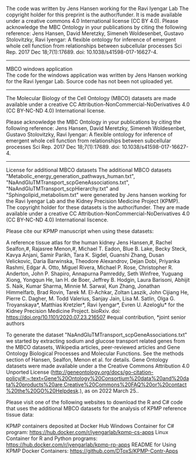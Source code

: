The code was written by Jens Hansen working for the Ravi Iyengar Lab
The copyright holder for this preprint is the author/funder. It is made available under a creative commons 4.0 International license (CC BY 4.0).
Please acknowledge the MBC Ontology in your publications by citing the following reference:
Jens Hansen, David Meretzky, Simeneh Woldesenbet, Gustavo Stolovitzky, Ravi Iyengar: 
A flexible ontology for inference of emergent whole cell function from relationships between subcellular processes
Sci Rep. 2017 Dec 18;7(1):17689. doi: 10.1038/s41598-017-16627-4.
___________________________________________________________________________________________________________
MBCO windows application<br/>
The code for the windows application was written by Jens Hansen working for the Ravi Iyengar Lab. Source code has not been not uploaded yet.

___________________________________________________________________________________________________________
The Molecular Biology of the Cell Ontology (MBCO) datasets are made available under a creative CC Attribution-NonCommercial-NoDerivatives 4.0 (CC BY-NC-ND 4.0) International license.

Please acknowledge the MBC Ontology in your publications by citing the following reference: Jens Hansen, David Meretzky, Simeneh Woldesenbet, Gustavo Stolovitzky, Ravi Iyengar: A flexible ontology for inference of emergent whole cell function from relationships between subcellular processes Sci Rep. 2017 Dec 18;7(1):17689. doi: 10.1038/s41598-017-16627-4.

___________________________________________________________________________________________________________

License for additional MBCO datasets
The additional MBCO datasets "Metabolic_energy_generation_pathways_human.txt", "NaAndGluTMTransport_scpGeneAssociations.txt", "NaAndGluTMTransport_scpHierarchy.txt" and "Sphingolipid_metabolism.txt" were generated by Jens hansen working for the Ravi Iyengar Lab and the Kidney Precision Medicine Project (KPMP).
The copyright holder for these datasets is the author/funder.
They are made available under a creative CC Attribution-NonCommercial-NoDerivatives 4.0 (CC BY-NC-ND 4.0) International liscence.

Please cite our KPMP manuscript when using these datasets:

A reference tissue atlas for the human kidney
Jens Hansen,#, Rachel Sealfon,#, Rajasree Menon,#, Michael T. Eadon, Blue B. Lake, Becky Steck, Kavya Anjani, Samir Parikh, Tara K. Sigdel, Guanshi Zhang, Dusan Velickovic, Daria Barwinska, Theodore Alexandrov, Dejan Dobi, Priyanka Rashmi, Edgar A. Otto, Miguel Rivera, Michael P. Rose, Christopher R. Anderton, John P. Shapiro, Annapurna Pamreddy, Seth Winfree, Yuguang Xiong, Yongqun He, Ian H. de Boer, Jeffrey B. Hodgin, Laura Barisoni, Abhijit S. Naik, Kumar Sharma, Minnie M. Sarwal, Kun Zhang, Jonathan Himmelfarb, Brad Rovin, Tarek M. El-Achkar, Zoltan Laszik, John Cijiang He, Pierre C. Dagher, M. Todd Valerius,  Sanjay Jain, Lisa M. Satlin, Olga G. Troyanskaya*, Matthias Kretzler*, Ravi Iyengar*, Evren U. Azeloglu* for the Kidney Precision Medicine Project. bioRxiv. doi: https://doi.org/10.1101/2020.07.23.216507
#equal contribution, *joint senior authors

To generate the dataset "NaAndGluTMTransport_scpGeneAssociations.txt" we started by extracting sodium and glucose transport related genes from the MBCO datasets, Wikipedia articles, peer-reviewed articles and Gene Ontology Biological Processes and Molecular Functions. See the methods section of Hansen, Sealfon, Menon et al. for details. Gene Ontology datasets were made available under a the Creative Commons Attribution 4.0 Unported License (http://geneontology.org/docs/go-citation-policy/#:~:text=Gene%20Ontology%20Consortium%20data%20and%20data%20products%20are,Creative%20Commons%20FAQ%20or%20contact%20the%20GO%20Helpdesk.), as on 2022 March 25..

Please visit one of the following websites to download the R and C# code that uses the additional MBCO datasets for the analysis of KPMP reference tissue data: 

KPMP containers deposited at Docker Hub
Windows Container for C# program: https://hub.docker.com/r/iyengarlab/kpmp-cs-apps
Linux Container for R and Python programs: https://hub.docker.com/r/iyengarlab/kpmp-rp-apps
README for Using KPMP Docker Containers: https://github.com/DToxS/KPMP-Contr-Apps
